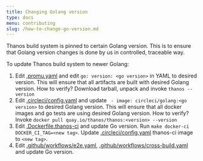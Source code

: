 ```yaml
---
title: Changing Golang version
type: docs
menu: contributing
slug: /how-to-change-go-version.md
---
```


Thanos build system is pinned to certain Golang version. This is to ensure that Golang version
changes is done by us in controlled, traceable way.

To update Thanos build system to newer Golang:

1. Edit [.promu.yaml](/.promu.yml) and edit `go: version: <go version>` in YAML to desired version. This will ensure that all artifacts are
  built with desired Golang version. How to verify? Download tarball, unpack and invoke `thanos --version`
1. Edit [.circleci/config.yaml](/.circleci/config.yml) and update ` - image: circleci/golang:<go version>` to desired
  Golang version. This will ensure that all docker images and go tests are using desired Golang version. How to verify? Invoke `docker pull quay.io/thanos/thanos:<version> --version`
1. Edit [.Dockerfile.thanos-ci](/Dockerfile.thanos-ci) and update Go version. Run `make docker-ci DOCKER_CI_TAG=<new tag>`. Update [.circleci/config.yaml](/.circleci/config.yml) thanos-ci image to `<new tag>`.
1. Edit [.github/workflows/e2e.yaml](/.github/workflows/e2e.yaml), [.github/workflows/cross-build.yaml](/.github/workflows/cross-build.yaml) and update Go version.

